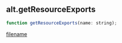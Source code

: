 ## alt.getResourceExports

```js
function getResourceExports(name: string);
```

[filename](method_getResourceExports_m.md ':include')